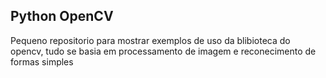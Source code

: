 ## Python OpenCV

Pequeno repositorio para mostrar exemplos de uso da blibioteca do opencv, tudo se basia em processamento de imagem e reconecimento de formas simples